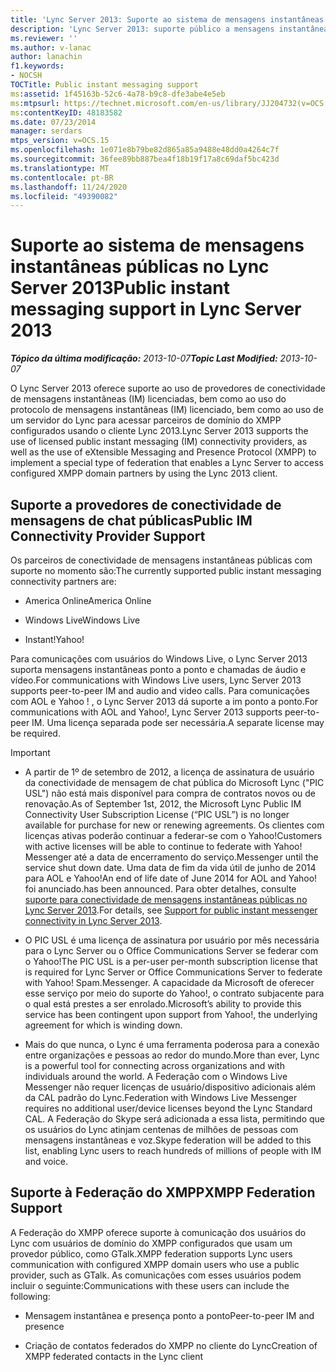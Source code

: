 ```yaml
---
title: 'Lync Server 2013: Suporte ao sistema de mensagens instantâneas públicas'
description: 'Lync Server 2013: suporte público a mensagens instantâneas.'
ms.reviewer: ''
ms.author: v-lanac
author: lanachin
f1.keywords:
- NOCSH
TOCTitle: Public instant messaging support
ms:assetid: 1f45163b-52c6-4a78-b9c8-dfe3abe4e5eb
ms:mtpsurl: https://technet.microsoft.com/en-us/library/JJ204732(v=OCS.15)
ms:contentKeyID: 48183582
ms.date: 07/23/2014
manager: serdars
mtps_version: v=OCS.15
ms.openlocfilehash: 1e071e8b79be82d865a85a9488e48dd0a4264c7f
ms.sourcegitcommit: 36fee89bb887bea4f18b19f17a8c69daf5bc423d
ms.translationtype: MT
ms.contentlocale: pt-BR
ms.lasthandoff: 11/24/2020
ms.locfileid: "49390082"
---
```

# <a name="public-instant-messaging-support-in-lync-server-2013"></a><span data-ttu-id="9a893-103">Suporte ao sistema de mensagens instantâneas públicas no Lync Server 2013</span><span class="sxs-lookup"><span data-stu-id="9a893-103">Public instant messaging support in Lync Server 2013</span></span>

<div data-xmlns="http://www.w3.org/1999/xhtml">

<div class="topic" data-xmlns="http://www.w3.org/1999/xhtml" data-msxsl="urn:schemas-microsoft-com:xslt" data-cs="https://msdn.microsoft.com/">

<div data-asp="https://msdn2.microsoft.com/asp">



</div>

<div id="mainSection">

<div id="mainBody"><span data-ttu-id="9a893-104">

<span> </span></span><span class="sxs-lookup"><span data-stu-id="9a893-104">

<span> </span></span></span>

<span data-ttu-id="9a893-105">_**Tópico da última modificação:** 2013-10-07_</span><span class="sxs-lookup"><span data-stu-id="9a893-105">_**Topic Last Modified:** 2013-10-07_</span></span>

<span data-ttu-id="9a893-106">O Lync Server 2013 oferece suporte ao uso de provedores de conectividade de mensagens instantâneas (IM) licenciadas, bem como ao uso do protocolo de mensagens instantâneas (IM) licenciado, bem como ao uso de um servidor do Lync para acessar parceiros de domínio do XMPP configurados usando o cliente Lync 2013.</span><span class="sxs-lookup"><span data-stu-id="9a893-106">Lync Server 2013 supports the use of licensed public instant messaging (IM) connectivity providers, as well as the use of eXtensible Messaging and Presence Protocol (XMPP) to implement a special type of federation that enables a Lync Server to access configured XMPP domain partners by using the Lync 2013 client.</span></span>

<div>

## <a name="public-im-connectivity-provider-support"></a><span data-ttu-id="9a893-107">Suporte a provedores de conectividade de mensagens de chat públicas</span><span class="sxs-lookup"><span data-stu-id="9a893-107">Public IM Connectivity Provider Support</span></span>

<span data-ttu-id="9a893-108">Os parceiros de conectividade de mensagens instantâneas públicas com suporte no momento são:</span><span class="sxs-lookup"><span data-stu-id="9a893-108">The currently supported public instant messaging connectivity partners are:</span></span>

  - <span data-ttu-id="9a893-109">America Online</span><span class="sxs-lookup"><span data-stu-id="9a893-109">America Online</span></span>

  - <span data-ttu-id="9a893-110">Windows Live</span><span class="sxs-lookup"><span data-stu-id="9a893-110">Windows Live</span></span>

  - <span data-ttu-id="9a893-111">Instant\!</span><span class="sxs-lookup"><span data-stu-id="9a893-111">Yahoo\!</span></span>

<span data-ttu-id="9a893-112">Para comunicações com usuários do Windows Live, o Lync Server 2013 suporta mensagens instantâneas ponto a ponto e chamadas de áudio e vídeo.</span><span class="sxs-lookup"><span data-stu-id="9a893-112">For communications with Windows Live users, Lync Server 2013 supports peer-to-peer IM and audio and video calls.</span></span> <span data-ttu-id="9a893-113">Para comunicações com AOL e Yahoo \! , o Lync Server 2013 dá suporte a im ponto a ponto.</span><span class="sxs-lookup"><span data-stu-id="9a893-113">For communications with AOL and Yahoo\!, Lync Server 2013 supports peer-to-peer IM.</span></span> <span data-ttu-id="9a893-114">Uma licença separada pode ser necessária.</span><span class="sxs-lookup"><span data-stu-id="9a893-114">A separate license may be required.</span></span>

<div>


> [!IMPORTANT]  
> <UL>
> <LI>
> <P><span data-ttu-id="9a893-115">A partir de 1º de setembro de 2012, a licença de assinatura de usuário da conectividade de mensagem de chat pública do Microsoft Lync ("PIC USL") não está mais disponível para compra de contratos novos ou de renovação.</span><span class="sxs-lookup"><span data-stu-id="9a893-115">As of September 1st, 2012, the Microsoft Lync Public IM Connectivity User Subscription License (“PIC USL”) is no longer available for purchase for new or renewing agreements.</span></span> <span data-ttu-id="9a893-116">Os clientes com licenças ativas poderão continuar a federar-se com o Yahoo!</span><span class="sxs-lookup"><span data-stu-id="9a893-116">Customers with active licenses will be able to continue to federate with Yahoo!</span></span> <span data-ttu-id="9a893-117">Messenger até a data de encerramento do serviço.</span><span class="sxs-lookup"><span data-stu-id="9a893-117">Messenger until the service shut down date.</span></span> <span data-ttu-id="9a893-118">Uma data de fim da vida útil de junho de 2014 para AOL e Yahoo!</span><span class="sxs-lookup"><span data-stu-id="9a893-118">An end of life date of June 2014 for AOL and Yahoo!</span></span> <span data-ttu-id="9a893-119">foi anunciado.</span><span class="sxs-lookup"><span data-stu-id="9a893-119">has been announced.</span></span> <span data-ttu-id="9a893-120">Para obter detalhes, consulte <A href="lync-server-2013-support-for-public-instant-messenger-connectivity.md">suporte para conectividade de mensagens instantâneas públicas no Lync Server 2013</A>.</span><span class="sxs-lookup"><span data-stu-id="9a893-120">For details, see <A href="lync-server-2013-support-for-public-instant-messenger-connectivity.md">Support for public instant messenger connectivity in Lync Server 2013</A>.</span></span></P>
> <LI>
> <P><span data-ttu-id="9a893-121">O PIC USL é uma licença de assinatura por usuário por mês necessária para o Lync Server ou o Office Communications Server se federar com o Yahoo!</span><span class="sxs-lookup"><span data-stu-id="9a893-121">The PIC USL is a per-user per-month subscription license that is required for Lync Server or Office Communications Server to federate with Yahoo!</span></span> <span data-ttu-id="9a893-122">Spam.</span><span class="sxs-lookup"><span data-stu-id="9a893-122">Messenger.</span></span> <span data-ttu-id="9a893-123">A capacidade da Microsoft de oferecer esse serviço por meio do suporte do Yahoo!, o contrato subjacente para o qual está prestes a ser enrolado.</span><span class="sxs-lookup"><span data-stu-id="9a893-123">Microsoft’s ability to provide this service has been contingent upon support from Yahoo!, the underlying agreement for which is winding down.</span></span></P>
> <LI>
> <P><span data-ttu-id="9a893-124">Mais do que nunca, o Lync é uma ferramenta poderosa para a conexão entre organizações e pessoas ao redor do mundo.</span><span class="sxs-lookup"><span data-stu-id="9a893-124">More than ever, Lync is a powerful tool for connecting across organizations and with individuals around the world.</span></span> <span data-ttu-id="9a893-125">A Federação com o Windows Live Messenger não requer licenças de usuário/dispositivo adicionais além da CAL padrão do Lync.</span><span class="sxs-lookup"><span data-stu-id="9a893-125">Federation with Windows Live Messenger requires no additional user/device licenses beyond the Lync Standard CAL.</span></span> <span data-ttu-id="9a893-126">A Federação do Skype será adicionada a essa lista, permitindo que os usuários do Lync atinjam centenas de milhões de pessoas com mensagens instantâneas e voz.</span><span class="sxs-lookup"><span data-stu-id="9a893-126">Skype federation will be added to this list, enabling Lync users to reach hundreds of millions of people with IM and voice.</span></span></P></LI></UL>



</div>

</div>

<div>

## <a name="xmpp-federation-support"></a><span data-ttu-id="9a893-127">Suporte à Federação do XMPP</span><span class="sxs-lookup"><span data-stu-id="9a893-127">XMPP Federation Support</span></span>

<span data-ttu-id="9a893-128">A Federação do XMPP oferece suporte à comunicação dos usuários do Lync com usuários de domínio do XMPP configurados que usam um provedor público, como GTalk.</span><span class="sxs-lookup"><span data-stu-id="9a893-128">XMPP federation supports Lync users communication with configured XMPP domain users who use a public provider, such as GTalk.</span></span> <span data-ttu-id="9a893-129">As comunicações com esses usuários podem incluir o seguinte:</span><span class="sxs-lookup"><span data-stu-id="9a893-129">Communications with these users can include the following:</span></span>

  - <span data-ttu-id="9a893-130">Mensagem instantânea e presença ponto a ponto</span><span class="sxs-lookup"><span data-stu-id="9a893-130">Peer-to-peer IM and presence</span></span>

  - <span data-ttu-id="9a893-131">Criação de contatos federados do XMPP no cliente do Lync</span><span class="sxs-lookup"><span data-stu-id="9a893-131">Creation of XMPP federated contacts in the Lync client</span></span>

<span data-ttu-id="9a893-132"></div>

</div>

<span> </span>

</div>

</div>

</span><span class="sxs-lookup"><span data-stu-id="9a893-132"></div>

</div>

<span> </span>

</div>

</div>

</span></span></div>

